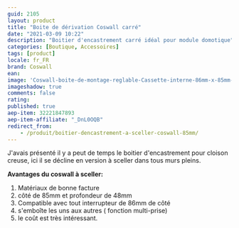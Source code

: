```yaml
---
guid: 2105
layout: product 
title: "Boite de dérivation Coswall carré"
date: "2021-03-09 10:22"
description: "Boitier d'encastrement carré idéal pour module domotique"
categories: [Boutique, Accessoires]
tags: [product]
locale: fr_FR
brand: Coswall
ean: 
image: 'Coswall-boite-de-montage-reglable-Cassette-interne-86mm-x-85mm-x-50mm-pour-interrupteur.jpg'
imageshadow: true
comments: false
rating:  
published: true
aep-item: 32221847893
aep-item-affiliate: "_DnL0OQB"
redirect_from: 
    - /produit/boitier-dencastrement-a-sceller-coswall-85mm/
---
```


J'avais présenté il y a peut de temps le boitier d'encastrement pour cloison creuse, ici il se décline en version à sceller dans tous murs pleins.

**Avantages du coswall à sceller:**

1. Matériaux de bonne facture
2. côté de 85mm et profondeur de 48mm
3. Compatible avec tout interrupteur de 86mm de côté
4. s'emboîte les uns aux autres ( fonction multi-prise)
5. le coût est très intéressant.
